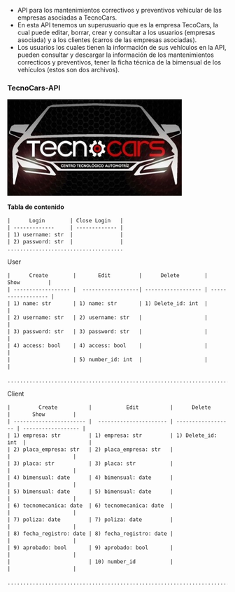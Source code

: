 - API para los mantenimientos correctivos y preventivos vehicular de las empresas asociadas a TecnoCars.
- En esta API tenemos un superusuario que es la empresa TecoCars, la cual puede editar, borrar, crear y consultar a los usuarios (empresas asociada) y a los clientes (carros de las empresas asociadas).
- Los usuarios los cuales tienen la información de sus vehículos en la API, pueden consultar y descargar la información de los mantenimientos correcticos y preventivos, tener la ficha técnica de la bimensual de los vehículos (estos son dos archivos).

### TecnoCars-API

![](https://github.com/DaggerAlmanza/tecnocars-api/blob/main/FotoTecno.jpg)

**Tabla de contenido**

    |      Login        | Close Login   |
    | -------------     | ------------- |
    | 1) username: str  |               |    
    | 2) password: str  |               |
    .....................................


User


    |      Create        |       Edit         |      Delete        |       Show         |
    | ------------------ |  ------------------| ------------------ | ------------------ |
    | 1) name: str       | 1) name: str       | 1) Delete_id: int  |                    |
    | 2) username: str   | 2) username: str   |                    |                    |
    | 3) password: str   | 3) password: str   |                    |                    |
    | 4) access: bool    | 4) access: bool    |                    |                    |
    |                    | 5) number_id: int  |                    |                    |
     ....................................................................................

Client


    |         Create          |           Edit          |      Delete        |       Show         |
    | ----------------------- |  ---------------------- | ------------------ | ------------------ |
    | 1) empresa: str         | 1) empresa: str         | 1) Delete_id: int  |                    |
    | 2) placa_empresa: str   | 2) placa_empresa: str   |                    |                    |
    | 3) placa: str           | 3) placa: str           |                    |                    |
    | 4) bimensual: date      | 4) bimensual: date      |                    |                    |
    | 5) bimensual: date      | 5) bimensual: date      |                    |                    |
    | 6) tecnomecanica: date  | 6) tecnomecanica: date  |                    |                    |
    | 7) poliza: date         | 7) poliza: date         |                    |                    |
    | 8) fecha_registro: date | 8) fecha_registro: date |                    |                    |
    | 9) aprobado: bool       | 9) aprobado: bool       |                    |                    |
    |                         | 10) number_id           |                    |                    |
     .............................................................................................
     
    

